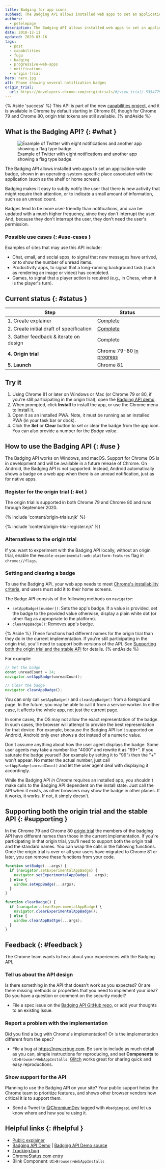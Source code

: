 ```yaml
---
title: Badging for app icons
subhead: The Badging API allows installed web apps to set an application-wide badge on the app icon.
authors:
  - petelepage
description: The Badging API allows installed web apps to set an application-wide badge, shown in an operating-system-specific place associated with the application, such as the shelf or home screen. Badging makes it easy to subtly notify the user that there is some new activity that might require their attention, or it can be used to indicate a small amount of information, such as an unread count.
date: 2018-12-11
updated: 2020-03-16
tags:
  - post
  - capabilities
  - fugu
  - badging
  - progressive-web-apps
  - notifications
  - origin-trial
hero: hero.jpg
alt: Phone showing several notification badges
origin_trial:
  url: https://developers.chrome.com/origintrials/#/view_trial/-5354779956943519743
---
```


{% Aside 'success' %}
  This API is part of the new
  [capabilities project](/fugu-status/),
  and it is available in Chrome by default starting in Chrome 81, though for Chrome 79 and Chrome 80, origin trial tokens are still available.
{% endAside %}

## What is the Badging API? {: #what }

<figure class="w-figure w-figure--center">
  <img  src="badges-on-windows.jpg" class="w-screenshot"
        alt="Example of Twitter with eight notifications and another app showing a flag type badge.">
  <figcaption class="w-figcaption">
    Example of Twitter with eight notifications and another app showing a flag
    type badge.
  </figcaption>
</figure>

The Badging API allows installed web apps to set an application-wide badge,
shown in an operating-system-specific place associated with the application
(such as the shelf or home screen).

Badging makes it easy to subtly notify the user that there is new activity
that might require their attention, or to indicate a small amount of
information, such as an unread count.

Badges tend to be more user-friendly than notifications, and can be updated
with a much higher frequency, since they don't interrupt the user. And,
because they don't interrupt the user, they don't need the user's permission.

### Possible use cases {: #use-cases }

Examples of sites that may use this API include:

* Chat, email, and social apps, to signal that new messages have arrived, or to
  show the number of unread items.
* Productivity apps, to signal that a long-running background task (such as
  rendering an image or video) has completed.
* Games, to signal that a player action is required (e.g., in Chess, when it
  is the player's turn).

## Current status {: #status }

<div class="w-table-wrapper">

| Step                                       | Status                       |
| ------------------------------------------ | ---------------------------- |
| 1. Create explainer                        | [Complete][explainer]        |
| 2. Create initial draft of specification   | [Complete][spec]             |
| 3. Gather feedback & iterate on design     | Complete                     |
| **4. Origin trial**                        | Chrome 79-80 [In progress](#ot) |
| **5. Launch**                              | Chrome 81                    |

</div>

## Try it

1. Using Chrome 81 or later on Windows or Mac (or Chrome 79 or 80, if you're
   still participating in the origin trial), open the [Badging API demo][demo].
2. When prompted, click **Install** to install the app, or use the Chrome
   menu to install it.
3. Open it as an installed PWA. Note, it must be running as an installed PWA (in
   your task bar or dock).
4. Click the **Set** or **Clear** button to set or clear the badge from the app
   icon. You can also provide a number for the *Badge value*.

## How to use the Badging API {: #use }

The Badging API works on Windows, and macOS. Support for Chrome OS is in
development and will be available in a future release of Chrome.
On Android, the Badging API is not supported. Instead, Android automatically
shows a badge on a web app when there is an unread notification, just as
for native apps.

### Register for the origin trial {: #ot }

The origin trial is supported in both Chrome 79 and Chrome 80 and runs through
September 2020.

{% include 'content/origin-trials.njk' %}

{% include 'content/origin-trial-register.njk' %}

### Alternatives to the origin trial

If you want to experiment with the Badging API locally, without an origin trial,
enable the `#enable-experimental-web-platform-features` flag in `chrome://flags`.

### Setting and clearing a badge

To use the Badging API, your web app needs to meet
[Chrome's installability criteria](https://developers.google.com/web/fundamentals/app-install-banners/#criteria),
and users must add it to their home screens.

The Badge API consists of the following methods on `navigator`:

* `setAppBadge([number])`: Sets the app's badge. If a value is
  provided, set the badge to the provided value otherwise, display a plain
  white dot (or other flag as appropriate to the platform).
* `clearAppBadge()`: Removes app's badge.

{% Aside %}
These functions had different names for the origin trial than they do in the
current implementation. If you're still participating in the origin trial, you'll need to
support both versions of the API. See [Supporting both the origin trial and the
stable API](#supporting) for details.
{% endAside %}

For example:

```js
// Set the badge
const unreadCount = 24;
navigator.setAppBadge(unreadCount);

// Clear the badge
navigator.clearAppBadge();
```

You can only call `setAppBadge()` and `clearAppBadge()`
from a foreground page. In the future, you may be able to call it from a service worker. In
either case, it affects the whole app, not just the current page.

In some cases, the OS may not allow the exact representation of the badge.
In such cases, the browser will attempt to provide the best representation for
that device. For example, because the Badging API isn't supported on Android,
Android only ever shows a dot instead of a numeric value.

Don't assume anything about how the user agent displays the badge.
Some user agents may take a number like "4000" and rewrite it as
"99+". If you saturate the badge yourself (for example by setting it to "99")
then the "+" won't appear. No matter the actual number, just call
`setAppBadge(unreadCount)` and let the user agent deal with
displaying it accordingly.

While the Badging API *in Chrome* requires an installed app, you shouldn't
make calls to the Badging API dependent on the install state. Just call the
API when it exists, as other browsers may show the badge in other places.
If it works, it works. If not, it simply doesn't.

## Supporting both the origin trial and the stable API {: #supporting }

In the Chrome 79 and Chrome 80 [origin trial]({{origin_trial.url}}) the members
of the badging API have different names than those in the current implementation. If
you're participating in that origin trial, you'll need to support both the
origin trail and the standard names. You can wrap the calls in the following
functions. Once the origin trial is over or all your users have migrated to
Chrome 81 or later, you can remove these functions from your code.

```js
function setBadge(...args) {
  if (navigator.setExperimentalAppBadge) {
    navigator.setExperimentalAppBadge(...args);
  } else {
    window.setAppBadge(...args);
  }
}

function clearBadge() {
  if (navigator.clearExperimentalAppBadge) {
    navigator.clearExperimentalAppBadge();
  } else {
    window.clearAppBadtge(...args);
  }
}
```

## Feedback {: #feedback }

The Chrome team wants to hear about your experiences with the Badging API.

### Tell us about the API design

Is there something in the API that doesn't work as you expected? Or are
there missing methods or properties that you need to implement your idea?
Do you have a question or comment on the security model?

* File a spec issue on the [Badging API GitHub repo][issues], or add your
  thoughts to an existing issue.

### Report a problem with the implementation

Did you find a bug with Chrome's implementation? Or is the implementation
different from the spec?

* File a bug at <https://new.crbug.com>. Be sure to include as much detail as
  you can, simple instructions for reproducing, and set **Components** to
  `UI>Browser>WebAppInstalls`. [Glitch](https://glitch.com) works great for
  sharing quick and easy reproductions.

### Show support for the API

Planning to use the Badging API on your site? Your public support helps the
Chrome team to prioritize features, and shows other browser vendors how critical
it is to support them.

* Send a Tweet to [@ChromiumDev](https://twitter.com/chromiumdev) tagged with
  `#badgingapi` and let us know where and how you're using it.

## Helpful links {: #helpful }

* [Public explainer][explainer]
* [Badging API Demo][demo] | [Badging API Demo source][demo-source]
* [Tracking bug][cr-bug]
* [ChromeStatus.com entry][cr-status]
* Blink Component: `UI>Browser>WebAppInstalls`

[spec]: https://wicg.github.io/badging/
[issues]: https://github.com/WICG/badging/issues
[cr-bug]: https://bugs.chromium.org/p/chromium/issues/detail?id=719176
[cr-status]: https://www.chromestatus.com/features/6068482055602176
[demo]: https://badging-api.glitch.me/
[demo-source]: https://glitch.com/edit/#!/badging-api?path=demo.js
[explainer]: https://github.com/WICG/badging/blob/master/explainer.md

